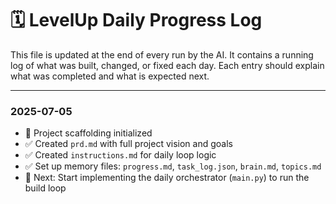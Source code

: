 # 🗓️ LevelUp Daily Progress Log

This file is updated at the end of every run by the AI. It contains a running log of what was built, changed, or fixed each day. Each entry should explain what was completed and what is expected next.

---

### 2025-07-05
- 🔧 Project scaffolding initialized
- ✅ Created `prd.md` with full project vision and goals
- ✅ Created `instructions.md` for daily loop logic
- ✅ Set up memory files: `progress.md`, `task_log.json`, `brain.md`, `topics.md`
- 🔁 Next: Start implementing the daily orchestrator (`main.py`) to run the build loop

